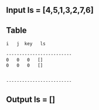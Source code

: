 ## Input ls = [4,5,1,3,2,7,6]

## Table

```markdown
i	j  key 	 ls		

-------------------------
0	0	0	[]
0	0	0	[]


-------------------------
```
## Output ls = []
